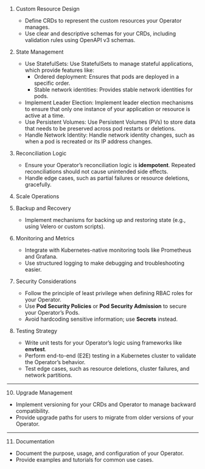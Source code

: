
1. Custom Resource Design
   - Define CRDs to represent the custom resources your Operator manages.
   - Use clear and descriptive schemas for your CRDs, including validation rules using OpenAPI v3 schemas.
2. State Management

   -  Use StatefulSets: Use StatefulSets to manage stateful applications, which provide features like:
      -   Ordered deployment: Ensures that pods are deployed in a specific order.
      -   Stable network identities: Provides stable network identities for pods.
   -  Implement Leader Election: Implement leader election mechanisms to ensure that only one instance of your application or resource is active at a time.
   -  Use Persistent Volumes: Use Persistent Volumes (PVs) to store data that needs to be preserved across pod restarts or deletions.
   -  Handle Network Identity: Handle network identity changes, such as when a pod is recreated or its IP address changes.

3. Reconciliation Logic
   - Ensure your Operator’s reconciliation logic is **idempotent**. Repeated reconciliations should not cause unintended side effects.
   - Handle edge cases, such as partial failures or resource deletions, gracefully.
4. Scale Operations

5. Backup and Recovery
   - Implement mechanisms for backing up and restoring state (e.g., using Velero or custom scripts).
6. Monitoring and Metrics
   - Integrate with Kubernetes-native monitoring tools like Prometheus and Grafana.
   - Use structured logging to make debugging and troubleshooting easier.

8. Security Considerations
   - Follow the principle of least privilege when defining RBAC roles for your Operator.
   - Use **Pod Security Policies** or **Pod Security Admission** to secure your Operator’s Pods.
   - Avoid hardcoding sensitive information; use **Secrets** instead.
9. Testing Strategy
   - Write unit tests for your Operator’s logic using frameworks like **envtest**.
   - Perform end-to-end (E2E) testing in a Kubernetes cluster to validate the Operator’s behavior.
   - Test edge cases, such as resource deletions, cluster failures, and network partitions.
     
---

10. Upgrade Management
   - Implement versioning for your CRDs and Operator to manage backward compatibility.
   - Provide upgrade paths for users to migrate from older versions of your Operator.

---

11. Documentation
   - Document the purpose, usage, and configuration of your Operator.
   - Provide examples and tutorials for common use cases.

    

